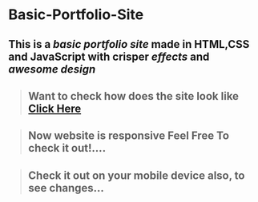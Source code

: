 # Basic-Portfolio-Site

## This is a _basic portfolio site_ made in HTML,CSS and JavaScript with crisper _effects_ and _awesome design_

> ## Want to check how does the site look like [Click Here](https://himanshu12345yadav.github.io/basic-portfolio-site/Home.html)

> ## Now website is responsive Feel Free To check it out!....

> ## Check it out on your mobile device also, to see changes...